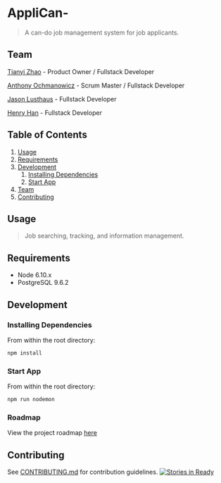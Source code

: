# AppliCan-

> A can-do job management system for job applicants. 

## Team

  [Tianyi Zhao](https://github.com/zhaorq) - Product Owner / Fullstack Developer
  
  [Anthony Ochmanowicz](https://github.com/DocOch) - Scrum Master / Fullstack Developer
  
  [Jason Lusthaus](https://github.com/jlusthaus) - Fullstack Developer
  
  [Henry Han](https://github.com/HHenry88) - Fullstack Developer

## Table of Contents

1. [Usage](#Usage)
1. [Requirements](#requirements)
1. [Development](#development)
    1. [Installing Dependencies](#installing-dependencies)
    1. [Start App](#start-app)
1. [Team](#team)
1. [Contributing](#contributing)

## Usage

> Job searching, tracking, and information management. 

## Requirements

- Node 6.10.x
- PostgreSQL 9.6.2


## Development

### Installing Dependencies

From within the root directory:

```sh
npm install

```

### Start App

From within the root directory:

```sh
npm run nodemon

```

### Roadmap

View the project roadmap [here](LINK_TO_PROJECT_ISSUES)


## Contributing

See [CONTRIBUTING.md](_CONTRIBUTING.md) for contribution guidelines.
[![Stories in Ready](https://badge.waffle.io/HashtableHippos/applican-.png?label=ready&title=Ready)](https://waffle.io/HashtableHippos/applican-?utm_source=badge)
